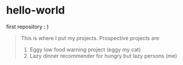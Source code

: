 # hello-world
first repository : )

> This is where I put my projects. Prospective projects are
> 1. Eggy low food warning project (eggy my cat)
> 2. Lazy dinner recommender for hungry but lazy persons (me)
